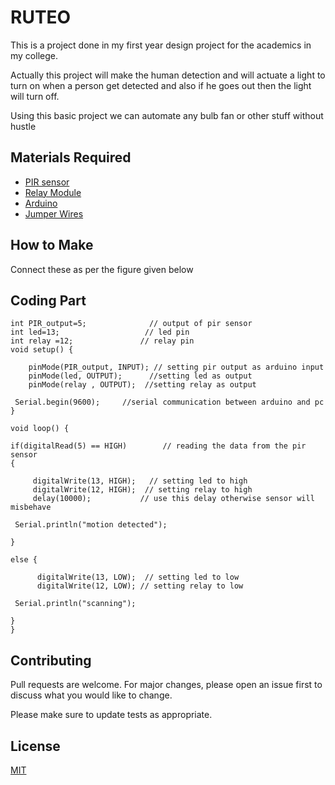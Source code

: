 # RUTEO

This is a project done in my first year design project for the academics in my college.

Actually this project will make the human detection and will actuate a  light to turn on when a person get detected and also if he goes out then the light will turn off. 

Using this basic project we can automate any bulb fan or other stuff without hustle 


## Materials Required

* [PIR sensor](https://www.amazon.in/Generic-HC-SR501-Sensor-Pyroelectric-Infrared/dp/B00VNWWZM0/ref=sr_1_4?dchild=1&keywords=pir&qid=1595614569&sr=8-4)
* [Relay Module](https://www.amazon.in/SunRobotics-Single-Channel-Arduino-RaspberryPI/dp/B0731F48HN/ref=sr_1_22?crid=JM4BZH3ZV4CA&dchild=1&keywords=relay+module+single+channel&qid=1595614649&sprefix=relay+module+single+%2Caps%2C491&sr=8-22)
* [Arduino](https://www.amazon.in/Robotbanao-Atmega328p-Cable-Length-Black/dp/B06XBMB9T1/ref=sxin_7_ac_d_rm?ac_md=0-0-YXJkdWlubyB1bm8%3D-ac_d_rm&crid=DET8IO2B69E0&cv_ct_cx=arduino+uno&dchild=1&keywords=arduino+uno&pd_rd_i=B06XBMB9T1&pd_rd_r=028fc224-284e-4f8f-aff0-dcca471a8f37&pd_rd_w=DEYYD&pd_rd_wg=x5Uwg&pf_rd_p=66a0eddc-0d01-4352-8c36-110e50afc8ce&pf_rd_r=Q9Q8RH6SNH5B3625HN9B&psc=1&qid=1595614714&sprefix=ard%2Caps%2C382&sr=1-1-fe323411-17bb-433b-b2f8-c44f2e1370d4)
* [Jumper Wires](https://www.amazon.in/Jumper-Wires-Male-female-Pieces/dp/B00ZYFX6A2/ref=sr_1_2?crid=2VVUFH8F04QM8&dchild=1&keywords=jumper+wires&qid=1595614747&sprefix=jumber%2Caps%2C463&sr=8-2)


## How to Make

Connect these as per the figure given below

## Coding Part

```
int PIR_output=5;              // output of pir sensor
int led=13;                   // led pin
int relay =12;               // relay pin
void setup() {

    pinMode(PIR_output, INPUT); // setting pir output as arduino input
    pinMode(led, OUTPUT);      //setting led as output
    pinMode(relay , OUTPUT);  //setting relay as output
   
 Serial.begin(9600);     //serial communication between arduino and pc
}

void loop() {

if(digitalRead(5) == HIGH)        // reading the data from the pir sensor
{

     digitalWrite(13, HIGH);   // setting led to high
     digitalWrite(12, HIGH);  // setting relay to high
     delay(10000);           // use this delay otherwise sensor will misbehave

 Serial.println("motion detected");
 
}

else {

      digitalWrite(13, LOW);  // setting led to low
      digitalWrite(12, LOW); // setting relay to low

 Serial.println("scanning");

}
}
```

## Contributing
Pull requests are welcome. For major changes, please open an issue first to discuss what you would like to change.

Please make sure to update tests as appropriate.

## License
[MIT](https://choosealicense.com/licenses/mit/)
